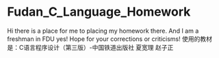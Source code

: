 # Fudan_C_Language_Homework
Hi there is a place for me to placing my homework there. And I am a freshman in FDU yes!
Hope for your corrections or criticisms!
使用的教材是：C语言程序设计（第三版）-中国铁道出版社 夏宽理 赵子正
